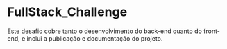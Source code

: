 # FullStack_Challenge
Este desafio cobre tanto o desenvolvimento do back-end quanto do front-end, e inclui a publicação e documentação do projeto.
